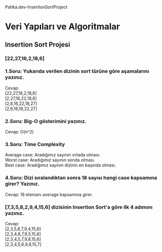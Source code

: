  Patika.dev-InsertionSortProject
# Veri Yapıları ve Algoritmalar

## Insertion Sort Projesi

### [22,27,16,2,18,6]

### 1.Soru: Yukarıda verilen dizinin sort türüne göre aşamalarını yazınız.

Cevap: <br>
[22,27,16,2,18,6] <br>
[2,27,16,22,18,6] <br>
[2,6,16,22,18,27] <br>
[2,6,16,18,22,27] <br>

### 2.Soru: Big-O gösterimini yazınız. <br>

Cevap: O(n^2) <br>

### 3.Soru: Time Complexity
Average case: Aradığımız sayının ortada olması. <br>
Worst case: Aradığımız sayının sonda olması. <br>
Best case: Aradığımız sayının dizinin en başında olması. <br>

### 4.Soru: Dizi sıralandıktan sonra 18 sayısı hangi case kapsamına girer? Yazınız. <br>

Cevap: 18 elemanı average kapsamına girer. <br>

### [7,3,5,8,2,9,4,15,6] dizisinin Insertion Sort'a göre ilk 4 adımını yazınız.

Cevap: <br>
[2,3,5,8,7,9,4,15,6] <br>
[2,3,4,8,7,9,5,15,6] <br>
[2,3,4,5,7,9,8,15,6] <br>
[2,3,4,5,6,9,8,15,7] <br>

